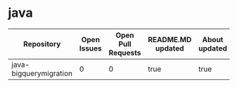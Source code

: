 # java
| Repository | Open Issues | Open Pull Requests | README.MD updated | About updated | Public Archived | Code Exists |
|------------|-------------|--------------------|--------------------|--------------------|--------------------|--------------------|
| java-bigquerymigration |        0 |        0 | true | true | true | false |

